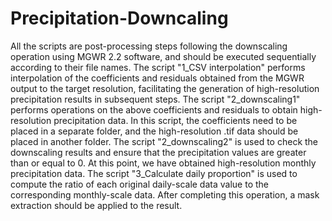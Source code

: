 # Precipitation-Downcaling
All the scripts are post-processing steps following the downscaling operation using MGWR 2.2 software, and should be executed sequentially according to their file names.
The script "1_CSV interpolation" performs interpolation of the coefficients and residuals obtained from the MGWR output to the target resolution, facilitating the generation of high-resolution precipitation results in subsequent steps.
The script "2_downscaling1" performs operations on the above coefficients and residuals to obtain high-resolution precipitation data. In this script, the coefficients need to be placed in a separate folder, and the high-resolution .tif data should be placed in another folder.
The script "2_downscaling2" is used to check the downscaling results and ensure that the precipitation values are greater than or equal to 0.
At this point, we have obtained high-resolution monthly precipitation data.
The script "3_Calculate daily proportion" is used to compute the ratio of each original daily-scale data value to the corresponding monthly-scale data. After completing this operation, a mask extraction should be applied to the result.
